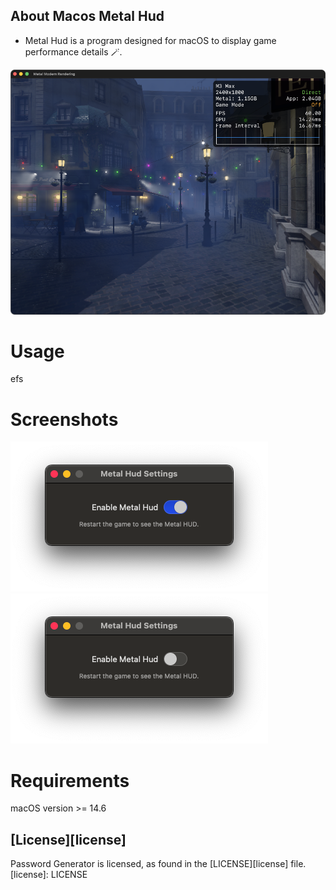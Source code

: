 ## About Macos Metal Hud

-  Metal Hud is a program designed for macOS to display game performance details 🪄.

![](/Images/MetalHudAppDark.png)


# Usage
efs

# Screenshots

![](/Images/WindowEnable.png)
![](/Images/WindowDisable.png)

# Requirements
macOS version >= 14.6


## [License][license]
Password Generator is licensed, as found in the [LICENSE][license] file.
[license]: LICENSE
